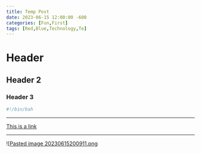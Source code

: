 ```yaml
---
title: Temp Post
date: 2023-06-15 12:00:00 -600
categories: [Fun,First]
tags: [Red,Blue,Technology,Te]
---
```


# Header

## Header 2

### Header 3

```bash
#!/bin/bah
```

---
[This is a link](https://projectsts.github.io/)





---
![[Pasted image 20230615200911.png](media/Pasted%20image%2020230615200911.png)